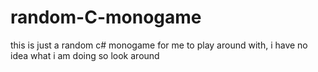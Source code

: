 # random-C-monogame

this is just a random c# monogame for me to play around with, i have no idea what i am doing so look around
